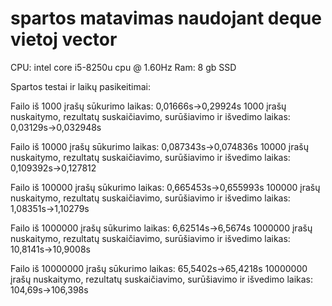 # spartos matavimas naudojant deque vietoj vector

CPU: intel core i5-8250u cpu @ 1.60Hz
Ram: 8 gb
SSD

Spartos testai ir laikų pasikeitimai:

Failo iš 1000 įrašų sūkurimo laikas: 0,01666s->0,29924s
1000 įrašų nuskaitymo, rezultatų suskaičiavimo, surūšiavimo ir išvedimo laikas: 0,03129s->0,032948s

Failo iš 10000 įrašų sūkurimo laikas: 0,087343s->0,074836s
10000 įrašų nuskaitymo, rezultatų suskaičiavimo, surūšiavimo ir išvedimo laikas: 0,109392s->0,127812

Failo iš 100000 įrašų sūkurimo laikas: 0,665453s->0,655993s
100000 įrašų nuskaitymo, rezultatų suskaičiavimo, surūšiavimo ir išvedimo laikas: 1,08351s->1,10279s

Failo iš 1000000 įrašų sūkurimo laikas: 6,62514s->6,5674s
1000000 įrašų nuskaitymo, rezultatų suskaičiavimo, surūšiavimo ir išvedimo laikas: 10,8141s->10,9008s

Failo iš 10000000 įrašų sūkurimo laikas: 65,5402s->65,4218s
10000000 įrašų nuskaitymo, rezultatų suskaičiavimo, surūšiavimo ir išvedimo laikas: 104,69s->106,398s



